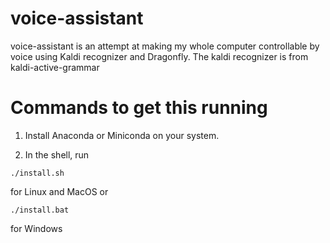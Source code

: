 # voice-assistant
voice-assistant is an attempt at making my whole computer controllable by voice using Kaldi recognizer and Dragonfly.
The kaldi recognizer is from kaldi-active-grammar
# Commands to get this running
1. Install Anaconda or Miniconda on your system.

2. In the shell, run 
```{sh}
./install.sh
``` 
for Linux and MacOS or
```{sh}
./install.bat
``` 
for Windows
